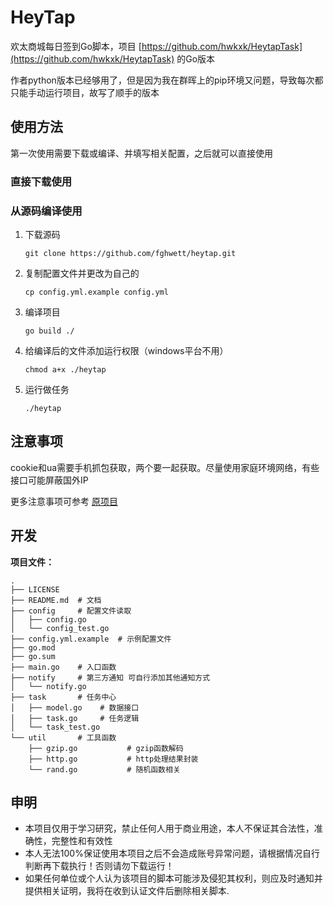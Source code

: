 # HeyTap
欢太商城每日签到Go脚本，项目 [https://github.com/hwkxk/HeytapTask](https://github.com/hwkxk/HeytapTask) 的Go版本

作者python版本已经够用了，但是因为我在群晖上的pip环境又问题，导致每次都只能手动运行项目，故写了顺手的版本


## 使用方法
第一次使用需要下载或编译、并填写相关配置，之后就可以直接使用

### 直接下载使用


### 从源码编译使用
1. 下载源码
    ```shell
    git clone https://github.com/fghwett/heytap.git
    ```
   
2. 复制配置文件并更改为自己的
    ```shell
    cp config.yml.example config.yml
    ```

3. 编译项目
    ```shell
    go build ./
    ```

4. 给编译后的文件添加运行权限（windows平台不用）
   ```shell
   chmod a+x ./heytap
   ```

5. 运行做任务
   ```shell
   ./heytap 
   ```
   
## 注意事项
cookie和ua需要手机抓包获取，两个要一起获取。尽量使用家庭环境网络，有些接口可能屏蔽国外IP

更多注意事项可参考 [原项目](https://github.com/hwkxk/HeytapTask)

## 开发
**项目文件：**

```log
.
├── LICENSE
├── README.md  # 文档
├── config     # 配置文件读取
│   ├── config.go
│   └── config_test.go
├── config.yml.example  # 示例配置文件
├── go.mod
├── go.sum
├── main.go    # 入口函数
├── notify     # 第三方通知 可自行添加其他通知方式
│   └── notify.go
├── task       # 任务中心
│   ├── model.go    # 数据接口
│   ├── task.go     # 任务逻辑
│   └── task_test.go
└── util       # 工具函数
    ├── gzip.go           # gzip函数解码
    ├── http.go           # http处理结果封装
    └── rand.go           # 随机函数相关
```

## 申明
- 本项目仅用于学习研究，禁止任何人用于商业用途，本人不保证其合法性，准确性，完整性和有效性
- 本人无法100%保证使用本项目之后不会造成账号异常问题，请根据情况自行判断再下载执行！否则请勿下载运行！
- 如果任何单位或个人认为该项目的脚本可能涉及侵犯其权利，则应及时通知并提供相关证明，我将在收到认证文件后删除相关脚本.